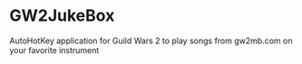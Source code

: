 # GW2JukeBox
AutoHotKey application for Guild Wars 2 to play songs from gw2mb.com on your favorite instrument
